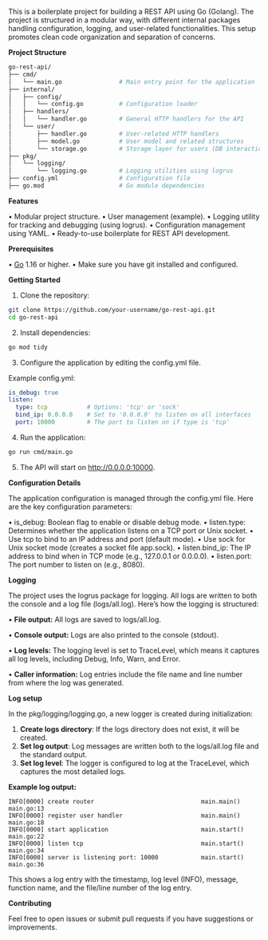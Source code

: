 This is a boilerplate project for building a REST API using Go (Golang). The project is structured in a modular way, with different internal packages handling configuration, logging, and user-related functionalities. This setup promotes clean code organization and separation of concerns.

**Project Structure**

```bash
go-rest-api/
├── cmd/
│   └── main.go                # Main entry point for the application
├── internal/
│   ├── config/
│   │   └── config.go          # Configuration loader
│   ├── handlers/
│   │   └── handler.go         # General HTTP handlers for the API
│   └── user/
│       ├── handler.go         # User-related HTTP handlers
│       ├── model.go           # User model and related structures
│       └── storage.go         # Storage layer for users (DB interactions)
├── pkg/
│   └── logging/
│       └── logging.go         # Logging utilities using logrus
├── config.yml                 # Configuration file
├── go.mod                     # Go module dependencies
```

**Features**

• Modular project structure.
• User management (example).
• Logging utility for tracking and debugging (using logrus).
• Configuration management using YAML.
• Ready-to-use boilerplate for REST API development.

  **Prerequisites**
  
• [Go](https://golang.org/doc/install) 1.16 or higher.
• Make sure you have git installed and configured.
  

**Getting Started**

1. Clone the repository:
```bash
git clone https://github.com/your-username/go-rest-api.git
cd go-rest-api
```
2. Install dependencies:
```bash
go mod tidy
```
3. Configure the application by editing the config.yml file.

Example config.yml:

```yml
is_debug: true
listen:
  type: tcp           # Options: 'tcp' or 'sock'
  bind_ip: 0.0.0.0    # Set to '0.0.0.0' to listen on all interfaces
  port: 10000         # The port to listen on if type is 'tcp'
```
4. Run the application:
```bash
go run cmd/main.go
```
5. The API will start on http://0.0.0.0:10000.


**Configuration Details**

The application configuration is managed through the config.yml file. Here are the key configuration parameters:

• is_debug: Boolean flag to enable or disable debug mode.
• listen.type: Determines whether the application listens on a TCP port or Unix socket.
• Use tcp to bind to an IP address and port (default mode).
• Use sock for Unix socket mode (creates a socket file app.sock).
• listen.bind_ip: The IP address to bind when in TCP mode (e.g., 127.0.0.1 or 0.0.0.0).
• listen.port: The port number to listen on (e.g., 8080).

**Logging**

The project uses the logrus package for logging. All logs are written to both the console and a log file (logs/all.log). Here’s how the logging is structured:

• **File output:** All logs are saved to logs/all.log.

• **Console output:** Logs are also printed to the console (stdout).

• **Log levels:** The logging level is set to TraceLevel, which means it captures all log levels, including Debug, Info, Warn, and Error.

• **Caller information:** Log entries include the file name and line number from where the log was generated.

**Log setup**

In the pkg/logging/logging.go, a new logger is created during initialization:

1. **Create logs directory**: If the logs directory does not exist, it will be created.
2. **Set log output**: Log messages are written both to the logs/all.log file and the standard output.
3. **Set log level**: The logger is configured to log at the TraceLevel, which captures the most detailed logs.

  
**Example log output:**
```plaintext
INFO[0000] create router                              main.main() main.go:13
INFO[0000] register user handler                      main.main() main.go:18
INFO[0000] start application                          main.start() main.go:22
INFO[0000] listen tcp                                 main.start() main.go:34
INFO[0000] server is listening port: 10000            main.start() main.go:36
```

This shows a log entry with the timestamp, log level (INFO), message, function name, and the file/line number of the log entry.

**Contributing**

Feel free to open issues or submit pull requests if you have suggestions or improvements.
